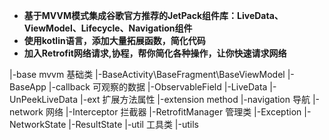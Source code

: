 - **基于MVVM模式集成谷歌官方推荐的JetPack组件库：LiveData、ViewModel、Lifecycle、Navigation组件**
- **使用kotlin语言，添加大量拓展函数，简化代码**
- **加入Retrofit网络请求,协程，帮你简化各种操作，让你快速请求网络**

|-base mvvm 基础类
    |-BaseActivity\BaseFragment\BaseViewModel
    |-BaseApp
|-callback 可观察的数据
    |-ObservableField
    |-LiveData
    |-UnPeekLiveData
|-ext 扩展方法属性
    |-extension method
|-navigation 导航
|-network 网络
    |-Interceptor 拦截器
    |-RetrofitManager 管理类
    |-Exception
    |-NetworkState
    |-ResultState
|-util 工具类
    |-utils